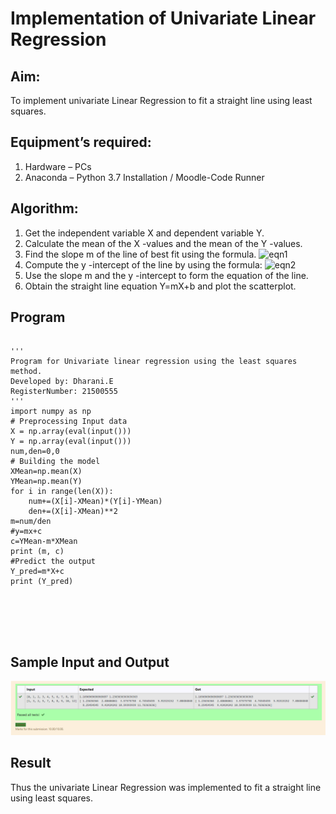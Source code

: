 # Implementation of Univariate Linear Regression
## Aim:
To implement univariate Linear Regression to fit a straight line using least squares.
## Equipment’s required:
1.	Hardware – PCs
2.	Anaconda – Python 3.7 Installation / Moodle-Code Runner
## Algorithm:
1.	Get the independent variable X and dependent variable Y.
2.	Calculate the mean of the X -values and the mean of the Y -values.
3.	Find the slope m of the line of best fit using the formula.
 ![eqn1](./eq1.jpg)
4.	Compute the y -intercept of the line by using the formula:
![eqn2](./eq2.jpg)  
5.	Use the slope m and the y -intercept to form the equation of the line.
6.	Obtain the straight line equation Y=mX+b and plot the scatterplot.
## Program
```

''' 
Program for Univariate linear regression using the least squares method.
Developed by: Dharani.E
RegisterNumber: 21500555
'''
import numpy as np
# Preprocessing Input data
X = np.array(eval(input()))
Y = np.array(eval(input()))
num,den=0,0
# Building the model
XMean=np.mean(X)
YMean=np.mean(Y)
for i in range(len(X)):
    num+=(X[i]-XMean)*(Y[i]-YMean)
    den+=(X[i]-XMean)**2
m=num/den
#y=mx+c
c=YMean-m*XMean
print (m, c)
#Predict the output
Y_pred=m*X+c
print (Y_pred)






```
## Sample Input and Output
![inp](./d.png)
## Result
Thus the univariate Linear Regression was implemented to fit a straight line using least squares.
